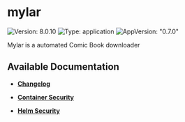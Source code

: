 # mylar

![Version: 8.0.10](https://img.shields.io/badge/Version-8.0.10-informational?style=flat-square) ![Type: application](https://img.shields.io/badge/Type-application-informational?style=flat-square) ![AppVersion: "0.7.0"](https://img.shields.io/badge/AppVersion-"0.7.0"-informational?style=flat-square)

Mylar is a automated Comic Book downloader

## Available Documentation

- [**Changelog**](CHANGELOG)

- [**Container Security**](container-security)

- [**Helm Security**](helm-security)

